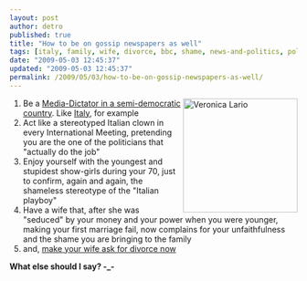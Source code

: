 ```yaml
---
layout: post
author: detro
published: true
title: "How to be on gossip newspapers as well"
tags: [italy, family, wife, divorce, bbc, shame, news-and-politics, politics, berlusconi]
date: "2009-05-03 12:45:37"
updated: "2009-05-03 12:45:37"
permalink: /2009/05/03/how-to-be-on-gossip-newspapers-as-well/
---
```


<img src="http://kpm.data.kataweb.it/kpm2x/field/image/kpmimage/2580037" alt="Veronica Lario" width="200" align="right" />
<ol>
<li>Be a <a href="http://en.wikipedia.org/wiki/Silvio_Berlusconi">Media-Dictator in a semi-democratic country</a>. Like <a href="http://en.wikipedia.org/wiki/Italy">Italy</a>, for example</li>
<li>Act like a stereotyped Italian clown in every International Meeting, pretending you are the one of the politicians that "actually do the job"</li>
<li>Enjoy yourself with the youngest and stupidest show-girls during your 70, just to confirm, again and again, the shameless stereotype of the "Italian playboy"</li>
<li>Have a wife that, after she was "seduced" by your money and your power when you were younger, making your first marriage fail, now complains for your unfaithfulness and the shame you are bringing to the family</li>
<li>and, <a href="http://news.bbc.co.uk/1/hi/world/europe/8031520.stm">make your wife ask for divorce now</a></li>
</ol>

<strong>What else should I say? -_-</strong>
